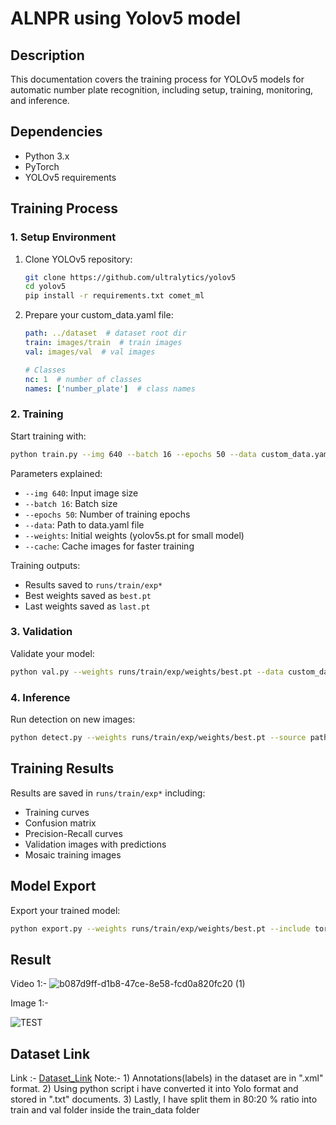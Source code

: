 # ALNPR using Yolov5 model

## Description
This documentation covers the training process for YOLOv5 models for automatic number plate recognition, including setup, training, monitoring, and inference.

## Dependencies
- Python 3.x
- PyTorch
- YOLOv5 requirements


## Training Process

### 1. Setup Environment
1. Clone YOLOv5 repository:
   ```bash
   git clone https://github.com/ultralytics/yolov5
   cd yolov5
   pip install -r requirements.txt comet_ml
   ```

2. Prepare your custom_data.yaml file:
   ```yaml
   path: ../dataset  # dataset root dir
   train: images/train  # train images
   val: images/val  # val images
   
   # Classes
   nc: 1  # number of classes
   names: ['number_plate']  # class names
   ```

### 2. Training
Start training with:
```bash
python train.py --img 640 --batch 16 --epochs 50 --data custom_data.yaml --weights yolov5s.pt --cache
```

Parameters explained:
- `--img 640`: Input image size
- `--batch 16`: Batch size
- `--epochs 50`: Number of training epochs
- `--data`: Path to data.yaml file
- `--weights`: Initial weights (yolov5s.pt for small model)
- `--cache`: Cache images for faster training

Training outputs:
- Results saved to `runs/train/exp*`
- Best weights saved as `best.pt`
- Last weights saved as `last.pt`


### 3. Validation
Validate your model:
```bash
python val.py --weights runs/train/exp/weights/best.pt --data custom_data.yaml --img 640
```

### 4. Inference
Run detection on new images:
```bash
python detect.py --weights runs/train/exp/weights/best.pt --source path/to/images --img 640 --conf 0.25
```

## Training Results
Results are saved in `runs/train/exp*` including:
- Training curves
- Confusion matrix
- Precision-Recall curves
- Validation images with predictions
- Mosaic training images

## Model Export
Export your trained model:
```bash
python export.py --weights runs/train/exp/weights/best.pt --include torchscript onnx
```

## Result

Video 1:- 
![b087d9ff-d1b8-47ce-8e58-fcd0a820fc20 (1)](https://github.com/user-attachments/assets/af5c5b77-6341-4d29-aefe-a415ca3d3a29)

Image 1:-

![TEST](https://github.com/user-attachments/assets/f91f1e80-e4e8-425b-87c8-7aec561dba44)


## Dataset Link

Link :- [Dataset_Link](https://www.kaggle.com/datasets/aslanahmedov/number-plate-detection)
Note:- 1) Annotations(labels) in the dataset are in ".xml" format. 
       2) Using python script i have converted it into Yolo format and stored in ".txt" documents.
       3) Lastly, I have split them in 80:20 % ratio into train and val folder inside the train_data folder 
